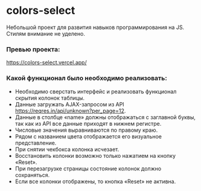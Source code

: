# colors-select
Небольшой проект для развития навыков программирования на JS. Стилям внимание не уделено.

### Превью проекта:

https://colors-select.vercel.app/

### Какой функционал было необходимо реализовать:

* Необходимо сверстать интерфейс и реализовать функционал скрытия колонок таблицы.
* Данные загружать AJAX-запросом из API https://reqres.in/api/unknown?per_page=12.
* Данные в столбце «name» должны отображаться с заглавной буквы, так как из API все данные приходят в нижнем регистре. 
* Числовые значения выравниваются по правому краю. 
* Рядом с названием цвета отображается его визуальное представление. 
* При снятии чекбокса колонка исчезает.
* Восстановить колонки возможно только нажатием на кнопку «Reset». 
* При перезагрузке страницы состояние колонок должно сохраняться.
* Если все колонки отображены, то кнопка «Reset» не активна.
